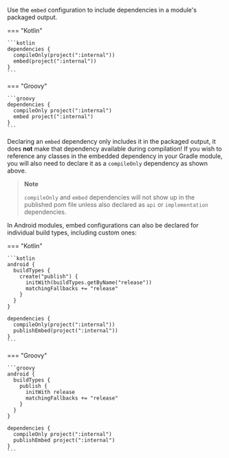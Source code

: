 Use the `embed` configuration to include dependencies in a module's packaged output.

=== "Kotlin"

    ```kotlin
    dependencies {
      compileOnly(project(":internal"))
      embed(project(":internal"))
    }
    ```

=== "Groovy"

    ```groovy
    dependencies {
      compileOnly project(":internal")
      embed project(":internal")
    }
    ```

Declaring an `embed` dependency only includes it in the packaged output, it does **not** make that dependency available
during compilation! If you wish to reference any classes in the embedded dependency in your Gradle module, you will also
need to declare it as a `compileOnly` dependency as shown above.

> **Note**
>
> `compileOnly` and `embed` dependencies will not show up in the published pom file unless also declared as `api` or
`implementation` dependencies.

In Android modules, embed configurations can also be declared for individual build types, including custom ones:

=== "Kotlin"

    ```kotlin
    android {
      buildTypes {
        create("publish") {
          initWith(buildTypes.getByName("release"))
          matchingFallbacks += "release"
        }
      }
    }

    dependencies {
      compileOnly(project(":internal"))
      publishEmbed(project(":internal"))
    }
    ```

=== "Groovy"

    ```groovy
    android {
      buildTypes {
        publish {
          initWith release
          matchingFallbacks += "release"
        }
      }
    }

    dependencies {
      compileOnly project(":internal")
      publishEmbed project(":internal")
    }
    ```
